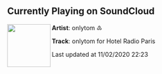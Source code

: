 ## Currently Playing on SoundCloud

[<img align="left" width="100" src="https://i1.sndcdn.com/artworks-yAgfBcoGvCz5fMQq-dBQhzg-t50x50.jpg">](https://soundcloud.com/onlytom-extras/onlytom-for-hotel-radio-paris)

**Artist**: onlytom ♴ 

**Track**: onlytom for Hotel Radio Paris

Last updated at 11/02/2020 22:23
